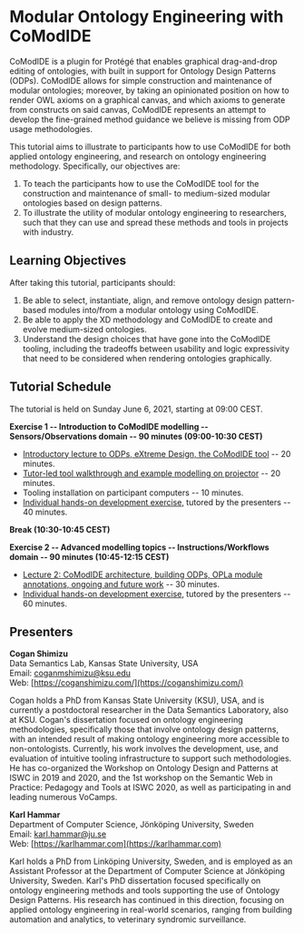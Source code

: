 # Modular Ontology Engineering with CoModIDE

CoModIDE is a plugin for Protégé that enables graphical drag-and-drop editing of ontologies, with built in support for Ontology Design Patterns (ODPs). CoModIDE allows for simple construction and maintenance of modular ontologies; moreover, by taking an opinionated position on how to render OWL axioms on a graphical canvas, and which axioms to generate from constructs on said canvas, CoModIDE represents an attempt to develop the fine-grained method guidance we believe is missing from ODP usage methodologies.

This tutorial aims to illustrate to participants how to use CoModIDE for both applied ontology engineering, and research on ontology engineering methodology. Specifically, our objectives are:

1. To teach the participants how to use the CoModIDE tool for the construction and maintenance of small- to medium-sized modular ontologies based on design patterns.
2. To illustrate the utility of modular ontology engineering to researchers, such that they can use and spread these methods and tools in projects with industry.

## Learning Objectives

After taking this tutorial, participants should:

1. Be able to select, instantiate, align, and remove ontology design pattern-based modules into/from a modular ontology using CoModIDE.
2. Be able to apply the XD methodology and CoModIDE to create and evolve medium-sized ontologies.
3. Understand the design choices that have gone into the CoModIDE tooling, including the tradeoffs between usability and logic expressivity that need to be considered when rendering ontologies graphically.

## Tutorial Schedule

The tutorial is held on Sunday June 6, 2021, starting at 09:00 CEST.

**Exercise 1 -- Introduction to CoModIDE modelling -- Sensors/Observations domain -- 90 minutes (09:00-10:30 CEST)**

* [Introductory lecture to ODPs, eXtreme Design, the CoModIDE tool](tutorial-lecture1.mp4) -- 20 minutes.
* [Tutor-led tool walkthrough and example modelling on projector](tutorial-example.html) -- 20 minutes.
* Tooling installation on participant computers -- 10 minutes.
* [Individual hands-on development exercise](tutorial-task1.html), tutored by the presenters -- 40 minutes.

**Break (10:30-10:45 CEST)**

**Exercise 2 -- Advanced modelling topics -- Instructions/Workflows domain -- 90 minutes (10:45-12:15 CEST)**

* [Lecture 2: CoModIDE architecture, building ODPs, OPLa module annotations, ongoing and future work](tutorial-lecture2.pdf) -- 30 minutes.
* [Individual hands-on development exercise](tutorial-task2.html), tutored by the presenters -- 60 minutes.

## Presenters

**Cogan Shimizu**  
Data Semantics Lab, Kansas State University, USA  
Email: [coganmshimizu@ksu.edu ](mailto:coganmshimizu@ksu.edu)  
Web: [https://coganshimizu.com/](https://coganshimizu.com/)  

Cogan holds a PhD from Kansas State University (KSU), USA, and is currently a postdoctoral researcher in the Data Semantics Laboratory, also at KSU. Cogan's dissertation focused on ontology engineering methodologies, specifically those that involve ontology design patterns, with an intended result of making ontology engineering more accessible to non-ontologists. Currently, his work involves the development, use, and evaluation of intuitive tooling infrastructure to support such methodologies. He has co-organized the Workshop on Ontology Design and Patterns at ISWC in 2019 and 2020, and the 1st workshop on the Semantic Web in Practice: Pedagogy and Tools at ISWC 2020, as well as participating in and leading numerous VoCamps.

**Karl Hammar**  
Department of Computer Science, Jönköping University, Sweden  
Email: [karl.hammar@ju.se](mailto:karl.hammar@ju.se)  
Web: [https://karlhammar.com](https://karlhammar.com)

Karl holds a PhD from Linköping University, Sweden, and is employed as an Assistant Professor at the Department of Computer Science at Jönköping University, Sweden. Karl's PhD dissertation focused specifically on ontology engineering methods and tools supporting the use of Ontology Design Patterns. His research has continued in this direction, focusing on applied ontology engineering in real-world scenarios, ranging from building automation and analytics, to veterinary syndromic surveillance.